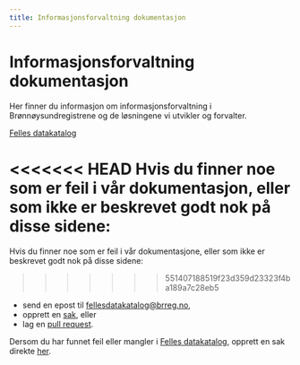 ```yaml
---
title: Informasjonsforvaltning dokumentasjon
---
```


# Informasjonsforvaltning dokumentasjon

Her finner du informasjon om informasjonsforvaltning i Brønnøysundregistrene og de løsningene vi utvikler og forvalter.

[Felles datakatalog](/felles-datakatalog)

<<<<<<< HEAD
Hvis du finner noe som er feil i vår dokumentasjon, eller som ikke er beskrevet godt nok på disse sidene:
=======
Hvis du finner noe som er feil i vår dokumentasjone, eller som ikke er beskrevet godt nok på disse sidene:
>>>>>>> 551407188519f23d359d23323f4ba189a7c28eb5

* send en epost til [fellesdatakatalog@brreg.no](mailto:fellesdatakatalog@brreg.no),
* opprett en <a href="https://github.com/Informasjonsforvaltning/docs/issues" target="_blank">sak</a>, eller
* lag en <a href="https://github.com/Informasjonsforvaltning/docs/pulls" target="_blank">pull request</a>.

Dersom du har funnet feil eller mangler i <a href="https://fellesdatakatalog.brreg.no" target="_blank">Felles datakatalog</a>, opprett en sak direkte <a href="https://github.com/Informasjonsforvaltning/fdk/issues" target="_blank">her</a>.
